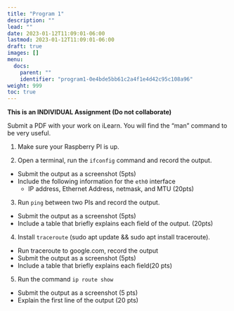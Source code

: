 ```yaml
---
title: "Program 1"
description: ""
lead: ""
date: 2023-01-12T11:09:01-06:00
lastmod: 2023-01-12T11:09:01-06:00
draft: true
images: []
menu:
  docs:
    parent: ""
    identifier: "program1-0e4bde5bb61c2a4f1e4d42c95c108a96"
weight: 999
toc: true
---
```


**This is an INDIVIDUAL Assignment (Do not collaborate)**


Submit a PDF with your work on iLearn. You will find the “man” command to be very useful.

1. Make sure your Raspberry PI is up.

2. Open a terminal, run the ```ifconfig``` command and record the output.
  - Submit the output as a screenshot (5pts)
  - Include the following information for the ```eth0``` interface
    - IP address, Ethernet Address, netmask, and MTU (20pts)

3. Run ```ping``` between two PIs and record the output. 
  - Submit the output as a screenshot (5pts)
  - Include a table that briefly explains each field of the output. (20pts)

4. Install ```traceroute``` (sudo apt update && sudo apt install traceroute).
  - Run traceroute to google.com, record the output
  - Submit the output as a screenshot (5pts)
  - Include a table that briefly explains each field(20 pts)

5. Run the command ```ip route show``` 
  - Submit the output as a screenshot (5 pts)
  - Explain the first line of the output (20 pts)
